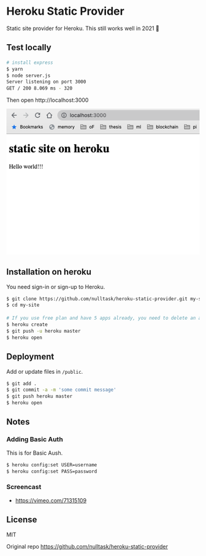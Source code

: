 # Heroku Static Provider

Static site provider for Heroku. This still works well in 2021 🎉

## Test locally
```zsh
# install express
$ yarn
$ node server.js
Server listening on port 3000
GET / 200 8.069 ms - 320

```
Then open http://localhost:3000

![sample](./image/sample.png)

## Installation on heroku

You need sign-in or sign-up to Heroku.
```zsh
$ git clone https://github.com/nulltask/heroku-static-provider.git my-site
$ cd my-site
    
# If you use free plan and have 5 apps already, you need to delete an app to run heroku create command
$ heroku create
$ git push -u heroku master
$ heroku open
```

## Deployment

Add or update files in `/public`.
```zsh
$ git add .
$ git commit -a -m 'some commit message'
$ git push heroku master
$ heroku open
```

## Notes

### Adding Basic Auth
This is for Basic Aush.
```zsh
$ heroku config:set USER=username
$ heroku config:set PASS=password
```

### Screencast
  * https://vimeo.com/71315109


## License

MIT

Original repo
https://github.com/nulltask/heroku-static-provider
